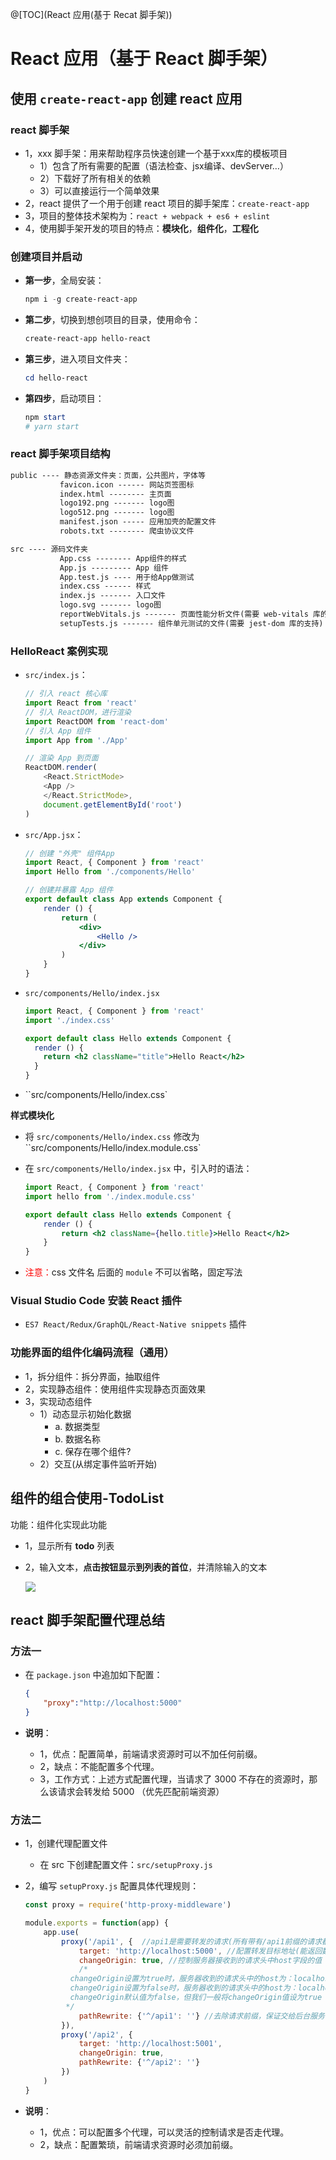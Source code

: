 @[TOC](React 应用(基于 Recat 脚手架))

# React 应用（基于 React 脚手架）

## 使用 `create-react-app` 创建 react 应用

### react 脚手架

* 1，xxx 脚手架：用来帮助程序员快速创建一个基于xxx库的模板项目
  * 1）包含了所有需要的配置（语法检查、jsx编译、devServer…）
  * 2）下载好了所有相关的依赖
  * 3）可以直接运行一个简单效果
* 2，react 提供了一个用于创建 react 项目的脚手架库：`create-react-app`
* 3，项目的整体技术架构为：`react + webpack + es6 + eslint`
* 4，使用脚手架开发的项目的特点：**模块化**，**组件化**，**工程化**

### 创建项目并启动

* **第一步**，全局安装：

  ```powershell
  npm i -g create-react-app
  ```

* **第二步**，切换到想创项目的目录，使用命令：

  ```powershell
  create-react-app hello-react
  ```

* **第三步**，进入项目文件夹：

  ```powershell
  cd hello-react
  ```

* **第四步**，启动项目：

  ```powershell
  npm start
  # yarn start
  ```

### react 脚手架项目结构

```markdown
public ---- 静态资源文件夹：页面，公共图片，字体等
​           favicon.icon ------ 网站页签图标
​           index.html -------- 主页面
​           logo192.png ------- logo图
​           logo512.png ------- logo图
​           manifest.json ----- 应用加壳的配置文件
​           robots.txt -------- 爬虫协议文件

src ---- 源码文件夹
​           App.css -------- App组件的样式
​           App.js --------- App 组件
​           App.test.js ---- 用于给App做测试
​           index.css ------ 样式
​           index.js ------- 入口文件
​           logo.svg ------- logo图
​           reportWebVitals.js ------- 页面性能分析文件(需要 web-vitals 库的支持)
​           setupTests.js ------- 组件单元测试的文件(需要 jest-dom 库的支持)
```

### HelloReact 案例实现

* `src/index.js`：

  ```js
  // 引入 react 核心库
  import React from 'react'
  // 引入 ReactDOM，进行渲染
  import ReactDOM from 'react-dom'
  // 引入 App 组件
  import App from './App'
  
  // 渲染 App 到页面
  ReactDOM.render(
      <React.StrictMode>
      <App />
      </React.StrictMode>,
      document.getElementById('root')
  )
  ```

* `src/App.jsx`：

  ```jsx
  // 创建 "外壳" 组件App
  import React, { Component } from 'react'
  import Hello from './components/Hello'
  
  // 创建并暴露 App 组件
  export default class App extends Component {
      render () {
          return (
              <div>
                  <Hello />
              </div>
          )
      }
  }
  ```

* `src/components/Hello/index.jsx`

  ```jsx
  import React, { Component } from 'react'
  import './index.css'
  
  export default class Hello extends Component {
    render () {
      return <h2 className="title">Hello React</h2>
    }
  }
  ```

* ``src/components/Hello/index.css`

**样式模块化**

* 将 `src/components/Hello/index.css` 修改为 ``src/components/Hello/index.module.css`

* 在 `src/components/Hello/index.jsx` 中，引入时的语法：

  ```jsx
  import React, { Component } from 'react'
  import hello from './index.module.css'
  
  export default class Hello extends Component {
      render () {
          return <h2 className={hello.title}>Hello React</h2>
      }
  }
  ```

* <font color="#f00">注意：</font>css 文件名 后面的 `module` 不可以省略，固定写法

### Visual Studio Code 安装 React 插件

* `ES7 React/Redux/GraphQL/React-Native snippets` 插件

### 功能界面的组件化编码流程（通用）

* 1，拆分组件：拆分界面，抽取组件
* 2，实现静态组件：使用组件实现静态页面效果
* 3，实现动态组件
  * 1）动态显示初始化数据
    * a. 数据类型
    * b. 数据名称
    * c. 保存在哪个组件?
  * 2）交互(从绑定事件监听开始)

## 组件的组合使用-TodoList 

功能：组件化实现此功能

* 1，显示所有 **todo** 列表

* 2，输入文本，**点击按钮显示到列表的首位**，并清除输入的文本

  ![](F:\ReactJs\02-create-react-app\assets\todolist.gif)  

## react 脚手架配置代理总结

### 方法一

* 在 `package.json` 中追加如下配置：

  ```json
  {
      "proxy":"http://localhost:5000"
  }
  ```

* **说明**：
  * 1，优点：配置简单，前端请求资源时可以不加任何前缀。
  * 2，缺点：不能配置多个代理。
  * 3，工作方式：上述方式配置代理，当请求了 3000 不存在的资源时，那么该请求会转发给 5000 （优先匹配前端资源）

### 方法二

* 1，创建代理配置文件

  * 在 src 下创建配置文件：`src/setupProxy.js`

* 2，编写 `setupProxy.js` 配置具体代理规则：

  ```js
  const proxy = require('http-proxy-middleware')
  
  module.exports = function(app) {
      app.use(
          proxy('/api1', {  //api1是需要转发的请求(所有带有/api1前缀的请求都会转发给5000)
              target: 'http://localhost:5000', //配置转发目标地址(能返回数据的服务器地址)
              changeOrigin: true, //控制服务器接收到的请求头中host字段的值
              /*
           	changeOrigin设置为true时，服务器收到的请求头中的host为：localhost:5000
           	changeOrigin设置为false时，服务器收到的请求头中的host为：localhost:3000
           	changeOrigin默认值为false，但我们一般将changeOrigin值设为true
           */
              pathRewrite: {'^/api1': ''} //去除请求前缀，保证交给后台服务器的是正常请求地址(必须配置)
          }),
          proxy('/api2', { 
              target: 'http://localhost:5001',
              changeOrigin: true,
              pathRewrite: {'^/api2': ''}
          })
      )
  }
  ```

* **说明**：
  * 1，优点：可以配置多个代理，可以灵活的控制请求是否走代理。
  * 2，缺点：配置繁琐，前端请求资源时必须加前缀。